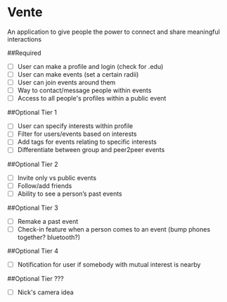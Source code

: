 # Vente
An application to give people the power to connect and share meaningful interactions

##Required
- [ ] User can make a profile and login (check for .edu)
- [ ] User can make events (set a certain radii)
- [ ] User can join events around them
- [ ] Way to contact/message people within events
- [ ] Access to all people's profiles within a public event

##Optional Tier 1
- [ ] User can specify interests within profile
- [ ] Filter for users/events based on interests
- [ ] Add tags for events relating to specific interests
- [ ] Differentiate between group and peer2peer events

##Optional Tier 2
- [ ] Invite only vs public events
- [ ] Follow/add friends
- [ ] Ability to see a person’s past events

##Optional Tier 3
- [ ] Remake a past event
- [ ] Check-in feature when a person comes to an event (bump phones together? bluetooth?)

##Optional Tier 4
- [ ] Notification for user if somebody with mutual interest is nearby

##Optional Tier ???
- [ ] Nick's camera idea 
